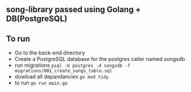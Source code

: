 ## song-library passed using Golang + DB(PostgreSQL)

## To run

- Go to the back-end directory
- Create a PostgreSQL database for the postgres caller named songsdb
- run migrations `psql -U postgres -d songsdb -f migrations/001_create_songs_table.sql`
- dowload all depandancies `go mod tidy`
- to run `go run main.go`
